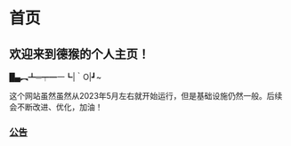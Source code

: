 # 首页

## 欢迎来到德猴的个人主页！

█▄︻┻═┯━一┗|｀O|┛~

这个网站虽然虽然从2023年5月左右就开始运行，但是基础设施仍然一般。后续会不断改进、优化，加油！

### [公告](notice/)

